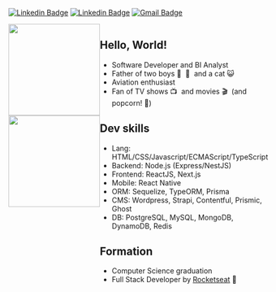 [![Linkedin Badge](https://img.shields.io/badge/-LinkedIn-blue?style=flat-square&logo=Linkedin&logoColor=white&link=https://www.linkedin.com/in/jsfelix/)](https://www.linkedin.com/in/jsfelix/)
[![Linkedin Badge](https://img.shields.io/badge/-Instagram-purple?style=flat-square&logo=Instagram&logoColor=white&link=https://www.instagram.com/jeffersonfelixdev)](https://www.instagram.com/jeffersonsfelix/)
[![Gmail Badge](https://img.shields.io/badge/-Email-c14438?style=flat-square&logo=Minutemailer&logoColor=white&link=mailto:me@jsfelix.dev)](mailto:me@jeffersonfelix.dev)

<div style="display: flex;">
  <div>
    <img height="180em" src="https://github-readme-stats.vercel.app/api?username=jeffersonfelixdev&show_icons=true&theme=dark&count_private=true"/>
    <img height="180em" src="https://github-readme-stats.vercel.app/api/top-langs/?username=jeffersonfelixdev&layout=compact&langs_count=6&theme=dark"/>
  </div>
<div style="flex: 1;">


  
  ## Hello, World!

  * Software Developer and BI Analyst
  * Father of two boys 👶&nbsp; 👶&nbsp; and a cat 😺&nbsp; 
  * Aviation enthusiast
  * Fan of TV shows 📺 &nbsp;and movies 🎬&nbsp; (and popcorn! 🍿)

  ## Dev skills
  * Lang: HTML/CSS/Javascript/ECMAScript/TypeScript
  * Backend: Node.js (Express/NestJS)
  * Frontend: ReactJS, Next.js
  * Mobile: React Native
  * ORM: Sequelize, TypeORM, Prisma
  * CMS: Wordpress, Strapi, Contentful, Prismic, Ghost
  * DB: PostgreSQL, MySQL, MongoDB, DynamoDB, Redis

  ## Formation
  * Computer Science graduation
  * Full Stack Developer by [Rocketseat](https://rocketseat.com.br/) 🚀

  </div>
  
</div>
